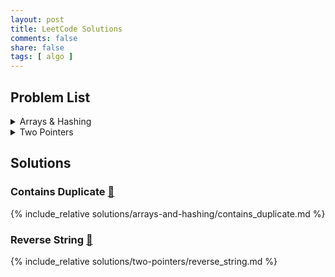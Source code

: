 ```yaml
---
layout: post
title: LeetCode Solutions
comments: false
share: false
tags: [ algo ]
---
```


## Problem List

<details>
  <summary>Arrays & Hashing</summary>

| Star | Problem                                                                       | Difficulty | Solution                           |
|------|-------------------------------------------------------------------------------|------------|------------------------------------|
| ★    | [217 - Contains Duplicate](https://leetcode.com/problems/contains-duplicate/) | Easy       | [🔗 Solution](#contains-duplicate) |

</details>

<details>
  <summary>Two Pointers</summary>

| Star | Problem                                                              | Difficulty | Solution                       |
|------|----------------------------------------------------------------------|------------|--------------------------------|
| ⭐    | [344 - Reverse String](https://leetcode.com/problems/reverse-string) | Easy       | [🔗 Solution](#reverse-string) |

</details>

## Solutions

### Contains Duplicate [🔼](#problem-list)

{% include_relative solutions/arrays-and-hashing/contains_duplicate.md %}

### Reverse String [🔼](#problem-list)

{% include_relative solutions/two-pointers/reverse_string.md %}